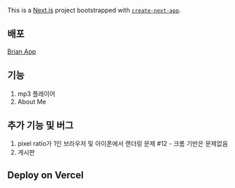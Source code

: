 This is a [Next.js](https://nextjs.org) project bootstrapped with [`create-next-app`](https://nextjs.org/docs/app/api-reference/cli/create-next-app).

## 배포 
[Brian App](https://brian-site.app)

## 기능
1. mp3 플레이어
2. About Me

## 추가 기능 및 버그
1. pixel ratio가 1인 브라우저 및 아이폰에서 랜더링 문제 #12 - 크롬 기반은 문제없음 
2. 게시판

## Deploy on Vercel
